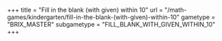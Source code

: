 +++
title = "Fill in the blank (with given) within 10"
url = "/math-games/kindergarten/fill-in-the-blank-(with-given)-within-10"
gametype = "BRIX_MASTER"
subgametype = "FILL_BLANK_WITH_GIVEN_WITHIN_10"
+++